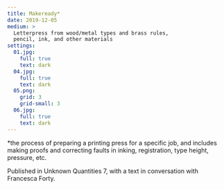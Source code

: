 ```yaml
---
title: Makeready*
date: 2019-12-05
medium: >
  Letterpress from wood/metal types and brass rules,
  pencil, ink, and other materials
settings:
  01.jpg:
    full: true
    text: dark
  04.jpg:
    full: true
    text: dark
  05.png:
    grid: 3
    grid-small: 3
  06.jpg:
    full: true
    text: dark
---
```


*the process of preparing a printing press for a specific job, and includes
making proofs and correcting faults in inking, registration, type height,
pressure, etc.

Published in Unknown Quantities 7, with a text in conversation with Francesca
Forty.
